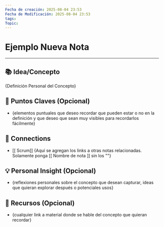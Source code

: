 ```yaml
---
Fecha de creación: 2025-08-04 23:53
Fecha de Modificación: 2025-08-04 23:53
tags: 
Topic:
---
```



# **Ejemplo Nueva Nota**


---

## 📚 Idea/Concepto 

{Definición Personal del Concepto}

## 📌 Puntos Claves (Opcional)
- {elementos puntuales que deseo recordar que pueden estar o no en la definición y que deseo que sean muy visibles para recordarlos fácilmente}

## 🔗 Connections
- [[ Scrum]]
{Aquí se agregan los links a otras notas relacionadas. Solamente ponga \[\[ Nombre de nota \]\] sin los "\"}
## 💡 Personal Insight (Opcional)
- {reflexiones personales sobre el concepto que desean capturar, ideas que quieran explorar después o potenciales usos}
## 🧾 Recursos (Opcional)
- {cualquier link a material donde se hable del concepto que quieran recordar}